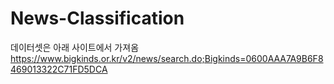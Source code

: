 # News-Classification
데이터셋은 아래 사이트에서 가져옴
https://www.bigkinds.or.kr/v2/news/search.do;Bigkinds=0600AAA7A9B6F8469013322C71FD5DCA
